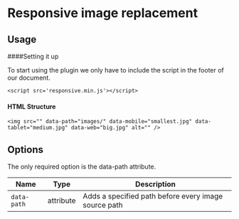 Responsive image replacement
============================




Usage
-----

####Setting it up

To start using the plugin we only have to include the script in the footer of our document.

	<script src='responsive.min.js'></script>


#### HTML Structure

	<img src="" data-path="images/" data-mobile="smallest.jpg" data-tablet="medium.jpg" data-web="big.jpg" alt="" />





Options
-------

The only required option is the data-path attribute.

| Name            | Type      | Description
| --------------- | --------- | ---------------------------------------------------- |
| `data-path` | attribute | Adds a specified path before every image source path |
